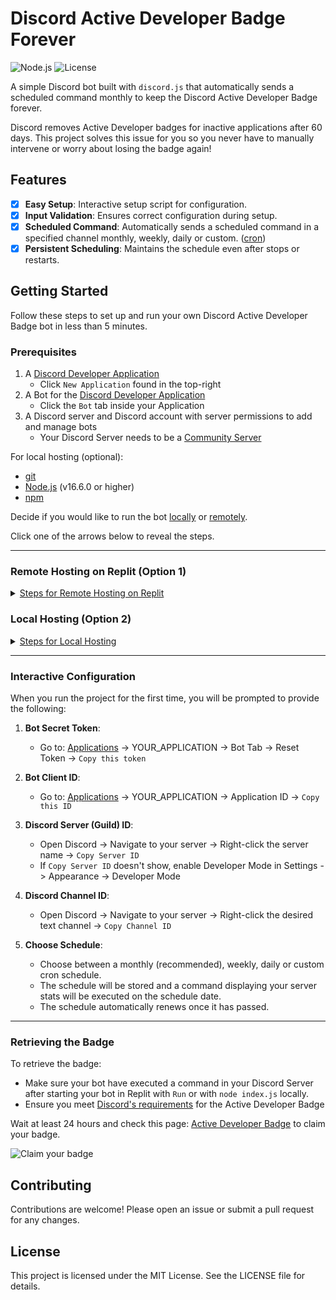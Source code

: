 # Discord Active Developer Badge Forever

![Node.js](https://img.shields.io/badge/node.js-339933?style=flat&logo=node.js&logoColor=white)
![License](https://img.shields.io/github/license/Sanquinary/discord-active-developer-badge-forever)

A simple Discord bot built with `discord.js` that automatically sends a scheduled command monthly to keep the Discord Active Developer Badge forever.

Discord removes Active Developer badges for inactive applications after 60 days. This project solves this issue for you so you never have to manually intervene or worry about losing the badge again!

## Features

- [x] **Easy Setup**: Interactive setup script for configuration.
- [x] **Input Validation**: Ensures correct configuration during setup.
- [x] **Scheduled Command**: Automatically sends a scheduled command in a specified channel monthly, weekly, daily or custom. ([cron](https://crontab.guru/))
- [x] **Persistent Scheduling**: Maintains the schedule even after stops or restarts.

## Getting Started

Follow these steps to set up and run your own Discord Active Developer Badge bot in less than 5 minutes.

### Prerequisites

1. A [Discord Developer Application](https://discord.com/developers/applications)
    - Click `New Application` found in the top-right
2. A Bot for the [Discord Developer Application](https://discord.com/developers/applications)
    - Click the `Bot` tab inside your Application
3. A Discord server and Discord account with server permissions to add and manage bots
    - Your Discord Server needs to be a [Community Server](https://support.discord.com/hc/en-us/articles/360047132851-Enabling-Your-Community-Server)

For local hosting (optional):
- [git](https://git-scm.com/downloads)
- [Node.js](https://nodejs.org/) (v16.6.0 or higher)
- [npm](https://www.npmjs.com/)

Decide if you would like to run the bot [locally](#remote-hosting-on-replit-option-1) or [remotely](#remote-hosting-on-replit-option-1).

Click one of the arrows below to reveal the steps.

****

### Remote Hosting on Replit (Option 1)
<details>
   <summary><u>Steps for Remote Hosting on Replit</u></summary>

1. **Go to Replit**
   - Import this repo by clicking this button: [![Run on Repl.it](https://replit.com/badge/github/Sanquinary/discord-active-developer-badge-forever)](https://replit.com/new/github/Sanquinary/discord-active-developer-badge-forever)
   - You will need a Replit account. Sign up with Google/GitHub for quick registration.
2. **Click the Run button**
3. **Answer the 5 prompts**
   - Answer the 5 prompts in the console in the bottom-right.
   - Don't know the answers? No worries! Check the [Interactive Configuration](#interactive-configuration) section.
4. **You're done!**
   - The bot should already have sent a command, if not use `/ping`
   - The schedule to maintain active status is logged in `src/schedule.json`.
5. **[Retrieving the Badge](#retrieving-the-badge)**

</details>

### Local Hosting (Option 2)
<details>
   <summary><u>Steps for Local Hosting</u></summary>

1. **Clone the repository:**

   [Download](https://github.com/Sanquinary/discord-active-developer-badge-forever/archive/refs/heads/main.zip) the repository directly or open your terminal in your desired folder, copy/paste and execute the following:
    ```sh
    git clone https://github.com/Sanquinary/discord-active-developer-badge-forever.git
    cd discord-active-developer-badge-forever
    ```

3. **Install dependencies:**
    ```sh
    npm install
    ```

4. **Start the bot:**

   Run `start-app.bat` or `start-app.sh` or execute from your terminal:
    ```sh
    node index.js
    ```

6. **(Optional) Start the bot with [PM2](https://pm2.keymetrics.io/):**
    ```sh
    npm install pm2 -g
    pm2 start index.js --name "discord-bot"
    pm2 save
    pm2 startup
    ```
    
</details>

****

### Interactive Configuration

When you run the project for the first time, you will be prompted to provide the following:

1. **Bot Secret Token**:
   - Go to: [Applications](https://discord.com/developers/applications) -> YOUR_APPLICATION -> Bot Tab -> Reset Token -> `Copy this token`

2. **Bot Client ID**:
   - Go to: [Applications](https://discord.com/developers/applications) -> YOUR_APPLICATION -> Application ID -> `Copy this ID`

3. **Discord Server (Guild) ID**:
   - Open Discord -> Navigate to your server -> Right-click the server name -> `Copy Server ID`
   - If `Copy Server ID` doesn't show, enable Developer Mode in Settings -> Appearance -> Developer Mode

4. **Discord Channel ID**:
   - Open Discord -> Navigate to your server -> Right-click the desired text channel -> `Copy Channel ID`

5. **Choose Schedule**:
   - Choose between a monthly (recommended), weekly, daily or custom cron schedule.
   - The schedule will be stored and a command displaying your server stats will be executed on the schedule date.
   - The schedule automatically renews once it has passed.

****

### Retrieving the Badge

To retrieve the badge:
- Make sure your bot have executed a command in your Discord Server after starting your bot in Replit with `Run` or with `node index.js` locally.
- Ensure you meet [Discord's requirements](https://support-dev.discord.com/hc/en-us/articles/10113997751447-Active-Developer-Badge) for the Active Developer Badge

Wait at least 24 hours and check this page: [Active Developer Badge](https://discord.com/developers/active-developer) to claim your badge.

![Claim your badge](https://i.imgur.com/DM4Hvie.png)

## Contributing

Contributions are welcome! Please open an issue or submit a pull request for any changes.

## License

This project is licensed under the MIT License. See the LICENSE file for details.
